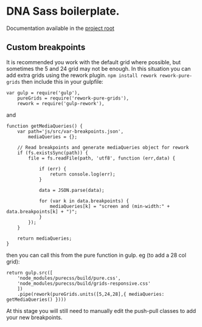 # DNA Sass boilerplate.

Documentation available in the [project root](../../README.md)


## Custom breakpoints

It is recommended you work with the default grid where possible, but sometimes the 5 and 24 grid may not be enough. In this situation you can add extra grids using the rework plugin. `npm install rework rework-pure-grids` then include this in your gulpfile:

	var gulp = require('gulp'),
		pureGrids = require('rework-pure-grids'),
		rework = require('gulp-rework'),		

and

	function getMediaQueries() {
		var path='js/src/var-breakpoints.json',
			mediaQueries = {};

		// Read breakpoints and generate mediaQueries object for rework
		if (fs.existsSync(path)) {
			file = fs.readFile(path, 'utf8', function (err,data) {

				if (err) {
					return console.log(err);
				}

				data = JSON.parse(data);

				for (var k in data.breakpoints) {
					mediaQueries[k] = "screen and (min-width:" + data.breakpoints[k] + ")";
				}
			});
		}

		return mediaQueries;
	}

then you can call this from the pure function in gulp. eg (to add a 28 col grid):

	return gulp.src([
		'node_modules/purecss/build/pure.css',
		'node_modules/purecss/build/grids-responsive.css'
		]) 
		.pipe(rework(pureGrids.units([5,24,28],{ mediaQueries: getMediaQueries() })))


At this stage you will still need to manually edit the push-pull classes to add your new breakpoints.
